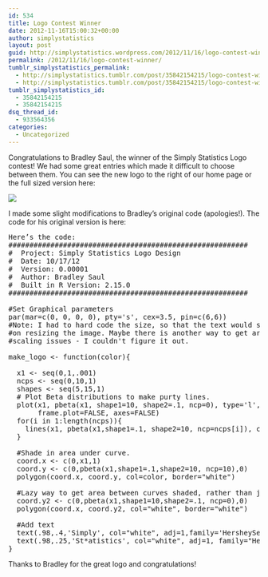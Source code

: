 ```yaml
---
id: 534
title: Logo Contest Winner
date: 2012-11-16T15:00:32+00:00
author: simplystatistics
layout: post
guid: http://simplystatistics.wordpress.com/2012/11/16/logo-contest-winner
permalink: /2012/11/16/logo-contest-winner/
tumblr_simplystatistics_permalink:
  - http://simplystatistics.tumblr.com/post/35842154215/logo-contest-winner
  - http://simplystatistics.tumblr.com/post/35842154215/logo-contest-winner
tumblr_simplystatistics_id:
  - 35842154215
  - 35842154215
dsq_thread_id:
  - 933564356
categories:
  - Uncategorized
---
```

Congratulations to Bradley Saul, the winner of the Simply Statistics Logo contest! We had some great entries which made it difficult to choose between them. You can see the new logo to the right of our home page or the full sized version here:

![](http://media.tumblr.com/tumblr_mdl39pL5ua1r08wvg.png)

I made some slight modifications to Bradley&#8217;s original code (apologies!). The code for his original version is here:

<pre>Here’s the code:
#########################################################
#  Project: Simply Statistics Logo Design
#  Date: 10/17/12
#  Version: 0.00001
#  Author: Bradley Saul
#  Built in R Version: 2.15.0
#########################################################

#Set Graphical parameters
par(mar=c(0, 0, 0, 0), pty='s', cex=3.5, pin=c(6,6))
#Note: I had to hard code the size, so that the text would scale
#on resizing the image. Maybe there is another way to get around font
#scaling issues - I couldn't figure it out.

make_logo &lt;- function(color){
  
  x1 &lt;- seq(0,1,.001)
  ncps &lt;- seq(0,10,1)
  shapes &lt;- seq(5,15,1)
  # Plot Beta distributions to make purty lines.
  plot(x1, pbeta(x1, shape1=10, shape2=.1, ncp=0), type='l', xlab='', ylab='', 
       frame.plot=FALSE, axes=FALSE)
  for(i in 1:length(ncps)){
    lines(x1, pbeta(x1,shape1=.1, shape2=10, ncp=ncps[i]), col=color)
  }

  #Shade in area under curve.
  coord.x &lt;- c(0,x1,1)
  coord.y &lt;- c(0,pbeta(x1,shape1=.1,shape2=10, ncp=10),0)
  polygon(coord.x, coord.y, col=color, border="white")

  #Lazy way to get area between curves shaded, rather than just area under curve.
  coord.y2 &lt;- c(0,pbeta(x1,shape1=10,shape2=.1, ncp=0),0)
  polygon(coord.x, coord.y2, col="white", border="white")

  #Add text
  text(.98,.4,'Simply', col="white", adj=1,family='HersheySerif')
  text(.98,.25,'St*atistics', col="white", adj=1, family="HersheySerif")
}
</pre>

Thanks to Bradley for the great logo and congratulations!